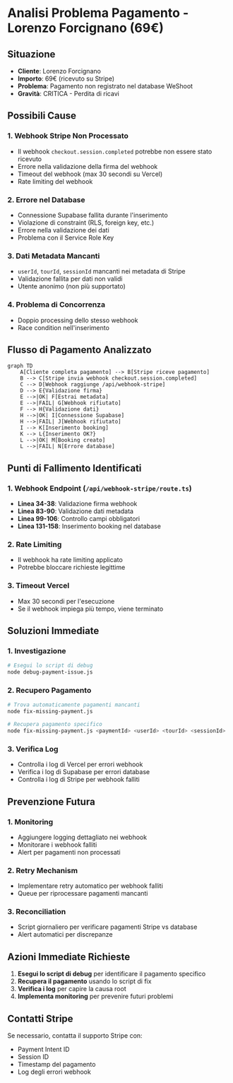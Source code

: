 # Analisi Problema Pagamento - Lorenzo Forcignano (69€)

## Situazione
- **Cliente**: Lorenzo Forcignano
- **Importo**: 69€ (ricevuto su Stripe)
- **Problema**: Pagamento non registrato nel database WeShoot
- **Gravità**: CRITICA - Perdita di ricavi

## Possibili Cause

### 1. **Webhook Stripe Non Processato**
- Il webhook `checkout.session.completed` potrebbe non essere stato ricevuto
- Errore nella validazione della firma del webhook
- Timeout del webhook (max 30 secondi su Vercel)
- Rate limiting del webhook

### 2. **Errore nel Database**
- Connessione Supabase fallita durante l'inserimento
- Violazione di constraint (RLS, foreign key, etc.)
- Errore nella validazione dei dati
- Problema con il Service Role Key

### 3. **Dati Metadata Mancanti**
- `userId`, `tourId`, `sessionId` mancanti nei metadata di Stripe
- Validazione fallita per dati non validi
- Utente anonimo (non più supportato)

### 4. **Problema di Concorrenza**
- Doppio processing dello stesso webhook
- Race condition nell'inserimento

## Flusso di Pagamento Analizzato

```mermaid
graph TD
    A[Cliente completa pagamento] --> B[Stripe riceve pagamento]
    B --> C[Stripe invia webhook checkout.session.completed]
    C --> D[Webhook raggiunge /api/webhook-stripe]
    D --> E{Validazione firma}
    E -->|OK| F[Estrai metadata]
    E -->|FAIL| G[Webhook rifiutato]
    F --> H{Validazione dati}
    H -->|OK| I[Connessione Supabase]
    H -->|FAIL| J[Webhook rifiutato]
    I --> K[Inserimento booking]
    K --> L{Inserimento OK?}
    L -->|OK| M[Booking creato]
    L -->|FAIL| N[Errore database]
```

## Punti di Fallimento Identificati

### 1. **Webhook Endpoint** (`/api/webhook-stripe/route.ts`)
- **Linea 34-38**: Validazione firma webhook
- **Linea 83-90**: Validazione dati metadata
- **Linea 99-106**: Controllo campi obbligatori
- **Linea 131-158**: Inserimento booking nel database

### 2. **Rate Limiting**
- Il webhook ha rate limiting applicato
- Potrebbe bloccare richieste legittime

### 3. **Timeout Vercel**
- Max 30 secondi per l'esecuzione
- Se il webhook impiega più tempo, viene terminato

## Soluzioni Immediate

### 1. **Investigazione**
```bash
# Esegui lo script di debug
node debug-payment-issue.js
```

### 2. **Recupero Pagamento**
```bash
# Trova automaticamente pagamenti mancanti
node fix-missing-payment.js

# Recupera pagamento specifico
node fix-missing-payment.js <paymentId> <userId> <tourId> <sessionId>
```

### 3. **Verifica Log**
- Controlla i log di Vercel per errori webhook
- Verifica i log di Supabase per errori database
- Controlla i log di Stripe per webhook falliti

## Prevenzione Futura

### 1. **Monitoring**
- Aggiungere logging dettagliato nei webhook
- Monitorare i webhook falliti
- Alert per pagamenti non processati

### 2. **Retry Mechanism**
- Implementare retry automatico per webhook falliti
- Queue per riprocessare pagamenti mancanti

### 3. **Reconciliation**
- Script giornaliero per verificare pagamenti Stripe vs database
- Alert automatici per discrepanze

## Azioni Immediate Richieste

1. **Esegui lo script di debug** per identificare il pagamento specifico
2. **Recupera il pagamento** usando lo script di fix
3. **Verifica i log** per capire la causa root
4. **Implementa monitoring** per prevenire futuri problemi

## Contatti Stripe

Se necessario, contatta il supporto Stripe con:
- Payment Intent ID
- Session ID
- Timestamp del pagamento
- Log degli errori webhook
